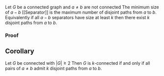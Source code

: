 Let $G$ be a connected graph and $a\ne b$ are not connected
The minimum size of $a-b$ [[Separator]] is the maximum number 
of disjoint paths from $a$ to $b$.
Equivalently if all $a-b$ separators have size at least $k$ 
then there exist $k$ disjoint paths from $a$ to $b$.
### Proof


## Corollary
Let $G$ be connected with $\lvert G \rvert\geq 2$
Then $G$ is $k$-connected if and only if all pairs of $a\ne b$
admit $k$ disjoint paths from $a$ to $b$.

